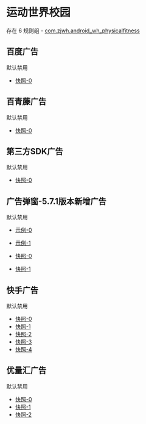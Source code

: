 # 运动世界校园

存在 6 规则组 - [com.zjwh.android_wh_physicalfitness](/src/apps/com.zjwh.android_wh_physicalfitness.ts)

## 百度广告

默认禁用

- [快照-0](https://i.gkd.li/import/13554229)

## 百青藤广告

默认禁用

- [快照-0](https://i.gkd.li/import/12673349)

## 第三方SDK广告

默认禁用

- [快照-0](https://i.gkd.li/import/12673476)

## 广告弹窗-5.7.1版本新增广告

默认禁用

- [示例-0](https://m.gkd.li/110102406/279e460d-602c-43a5-a742-77226be5cfda)
- [示例-1](https://m.gkd.li/110102406/8dd73677-9cc2-407f-ad17-cfb4ed6489b1)

- [快照-0](https://i.gkd.li/i/14755382)
- [快照-1](https://i.gkd.li/i/14757386)

## 快手广告

默认禁用

- [快照-0](https://i.gkd.li/import/12673495)
- [快照-1](https://i.gkd.li/import/12826112)
- [快照-2](https://i.gkd.li/import/12826124)
- [快照-3](https://i.gkd.li/import/13228216)
- [快照-4](https://i.gkd.li/import/13601132)

## 优量汇广告

默认禁用

- [快照-0](https://i.gkd.li/import/12673231)
- [快照-1](https://i.gkd.li/import/12673523)
- [快照-2](https://i.gkd.li/import/13166472)
